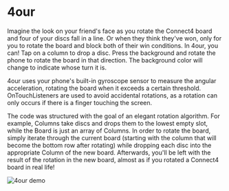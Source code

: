# 4our

Imagine the look on your friend's face as you rotate the Connect4 board and four of your discs fall in a line. Or when they think they've won, only for you to rotate the board and block both of their win conditions. In 4our, you can! Tap on a column to drop a disc. Press the background and rotate the phone to rotate the board in that direction. The background color will change to indicate whose turn it is.

4our uses your phone's built-in gyroscope sensor to measure the angular acceleration, rotating the board when it exceeds a certain threshold. OnTouchListeners are used to avoid accidental rotations, as a rotation can only occurs if there is a finger touching the screen. 

The code was structured with the goal of an elegant rotation algorithm. For example, Columns take discs and drops them to the lowest empty slot, while the Board is just an array of Columns. In order to rotate the board, simply iterate through the current board (starting with the column that will become the bottom row after rotating) while dropping each disc into the appropriate Column of the new board. Afterwards, you'll be left with the result of the rotation in the new board, almost as if you rotated a Connect4 board in real life!

![4our demo](4our_demo.gif)
